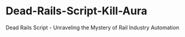 # Dead-Rails-Script-Kill-Aura
Dead Rails Script - Unraveling the Mystery of Rail Industry Automation
